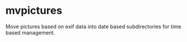 # mvpictures
Move pictures based on exif data into date based subdirectories for time based management.
